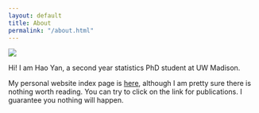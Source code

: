 ```yaml
---
layout: default
title: About
permalink: "/about.html"
---
```


<img src="{{ '/assets/images/what-the-hell.jpg' | relative_url }}"/>

Hi! I am Hao Yan, a second year statistics PhD student at UW Madison. 

My personal website index page is [here](http://ezyhdxm.github.io/), although I am pretty sure there is nothing worth reading. You can try to click on the link for publications. I guarantee you nothing will happen. 
